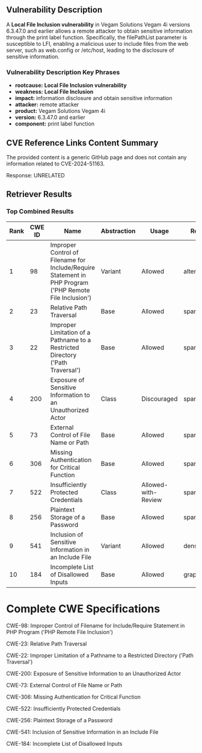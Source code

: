 ## Vulnerability Description
A ****Local File Inclusion** vulnerability** in Vegam Solutions Vegam 4i versions 6.3.47.0 and earlier allows a remote attacker to obtain sensitive information through the print label function. Specifically, the filePathList parameter is susceptible to LFI, enabling a malicious user to include files from the web server, such as web.config or /etc/host, leading to the disclosure of sensitive information.

### Vulnerability Description Key Phrases
- **rootcause:** **Local File Inclusion vulnerability**
- **weakness:** **Local File Inclusion**
- **impact:** information disclosure and obtain sensitive information
- **attacker:** remote attacker
- **product:** Vegam Solutions Vegam 4i
- **version:** 6.3.47.0 and earlier
- **component:** print label function

## CVE Reference Links Content Summary
The provided content is a generic GitHub page and does not contain any information related to CVE-2024-51163.

Response: UNRELATED

## Retriever Results

### Top Combined Results

| Rank | CWE ID | Name | Abstraction | Usage  | Retrievers | Individual Scores |
|------|--------|------|-------------|-------|------------|-------------------|
| 1 | 98 | Improper Control of Filename for Include/Require Statement in PHP Program ('PHP Remote File Inclusion') | Variant | Allowed | alternate_terms | 0.800 |
| 2 | 23 | Relative Path Traversal | Base | Allowed | sparse | 0.361 |
| 3 | 22 | Improper Limitation of a Pathname to a Restricted Directory ('Path Traversal') | Base | Allowed | sparse | 0.354 |
| 4 | 200 | Exposure of Sensitive Information to an Unauthorized Actor | Class | Discouraged | sparse | 0.333 |
| 5 | 73 | External Control of File Name or Path | Base | Allowed | sparse | 0.322 |
| 6 | 306 | Missing Authentication for Critical Function | Base | Allowed | sparse | 0.321 |
| 7 | 522 | Insufficiently Protected Credentials | Class | Allowed-with-Review | sparse | 0.315 |
| 8 | 256 | Plaintext Storage of a Password | Base | Allowed | sparse | 0.312 |
| 9 | 541 | Inclusion of Sensitive Information in an Include File | Variant | Allowed | dense | 0.562 |
| 10 | 184 | Incomplete List of Disallowed Inputs | Base | Allowed | graph | 0.002 |



# Complete CWE Specifications

CWE-98: Improper Control of Filename for Include/Require Statement in PHP Program ('PHP Remote File Inclusion')

CWE-23: Relative Path Traversal

CWE-22: Improper Limitation of a Pathname to a Restricted Directory ('Path Traversal')

CWE-200: Exposure of Sensitive Information to an Unauthorized Actor

CWE-73: External Control of File Name or Path

CWE-306: Missing Authentication for Critical Function

CWE-522: Insufficiently Protected Credentials

CWE-256: Plaintext Storage of a Password

CWE-541: Inclusion of Sensitive Information in an Include File

CWE-184: Incomplete List of Disallowed Inputs